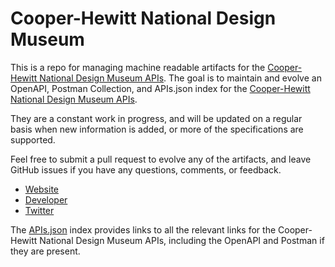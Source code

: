 # Cooper-Hewitt National Design MuseumThis is a repo for managing machine readable artifacts for the [Cooper-Hewitt National Design Museum APIs](https://collection.cooperhewitt.org/api/). The goal is to maintain and evolve an OpenAPI, Postman Collection, and APIs.json index for the [Cooper-Hewitt National Design Museum APIs](https://collection.cooperhewitt.org/api/).They are a constant work in progress, and will be updated on a regular basis when new information is added, or more of the specifications are supported.Feel free to submit a pull request to evolve any of the artifacts, and leave GitHub issues if you have any questions, comments, or feedback.- [Website](https://collection.cooperhewitt.org/api/)- [Developer](https://collection.cooperhewitt.org/api/)- [Twitter](https://twitter.com/cooperhewitt)The [APIs.json](https://github.com/api-evangelist/cooperhewitt-national-design-museum/blob/master/apis.json) index provides links to all the relevant links for the Cooper-Hewitt National Design Museum APIs, including the OpenAPI and Postman if they are present.